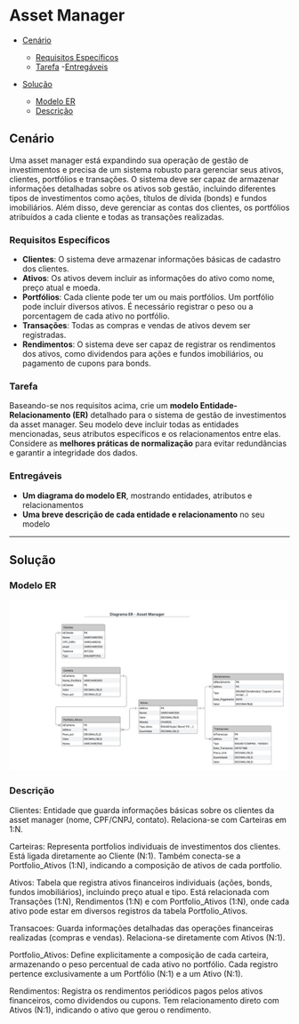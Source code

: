 # Asset Manager

- [Cenário](#cenário)
    - [Requisitos Específicos](#requisitos-específicos)
    - [Tarefa](#tarefa)
    -[Entregáveis](#entregáveis)

- [Solução](#solução)
    - [Modelo ER](#modelo-er)
    - [Descrição](#descrição)



## Cenário

Uma asset manager está expandindo sua operação de gestão de investimentos e precisa de um sistema robusto para gerenciar seus ativos, clientes, portfólios e transações. O sistema deve ser capaz de armazenar informações detalhadas sobre os ativos sob gestão, incluindo diferentes tipos de investimentos como ações, títulos de dívida (bonds) e fundos imobiliários. Além disso, deve gerenciar as contas dos clientes, os portfólios atribuídos a cada cliente e todas as transações realizadas.


### Requisitos Específicos

- **Clientes**: O sistema deve armazenar informações básicas de cadastro dos clientes.  
- **Ativos**: Os ativos devem incluir as informações do ativo como nome, preço atual e moeda.  
- **Portfólios**: Cada cliente pode ter um ou mais portfólios. Um portfólio pode incluir diversos ativos. É necessário registrar o peso ou a porcentagem de cada ativo no portfólio.  
- **Transações**: Todas as compras e vendas de ativos devem ser registradas.  
- **Rendimentos**: O sistema deve ser capaz de registrar os rendimentos dos ativos, como dividendos para ações e fundos imobiliários, ou pagamento de cupons para bonds.  


### Tarefa

Baseando-se nos requisitos acima, crie um **modelo Entidade-Relacionamento (ER)** detalhado para o sistema de gestão de investimentos da asset manager. Seu modelo deve incluir todas as entidades mencionadas, seus atributos específicos e os relacionamentos entre elas. Considere as **melhores práticas de normalização** para evitar redundâncias e garantir a integridade dos dados.


### Entregáveis

- **Um diagrama do modelo ER**, mostrando entidades, atributos e relacionamentos  
- **Uma breve descrição de cada entidade e relacionamento** no seu modelo

---

## Solução

### Modelo ER

![Modelo ER](diagrama_ER_asset.png)

### Descrição

Clientes: 
Entidade que guarda informações básicas sobre os clientes da asset manager (nome, CPF/CNPJ, contato). Relaciona-se com Carteiras em 1:N.

Carteiras: 
Representa portfolios individuais de investimentos dos clientes. Está ligada diretamente ao Cliente (N:1). Também conecta-se a Portfolio_Ativos (1:N), indicando a composição de ativos de cada portfolio.

Ativos:
Tabela que registra ativos financeiros individuais (ações, bonds, fundos imobiliários), incluindo preço atual e tipo. Está relacionada com Transações (1:N), Rendimentos (1:N) e com Portfolio_Ativos (1:N), onde cada ativo pode estar em diversos registros da tabela Portfolio_Ativos.

Transacoes:
Guarda informações detalhadas das operações financeiras realizadas (compras e vendas). Relaciona-se diretamente com Ativos (N:1).

Portfolio_Ativos:
Define explicitamente a composição de cada carteira, armazenando o peso percentual de cada ativo no portfólio. Cada registro pertence exclusivamente a um Portfólio (N:1) e a um Ativo (N:1).

Rendimentos:
Registra os rendimentos periódicos pagos pelos ativos financeiros, como dividendos ou cupons. Tem relacionamento direto com Ativos (N:1), indicando o ativo que gerou o rendimento.

